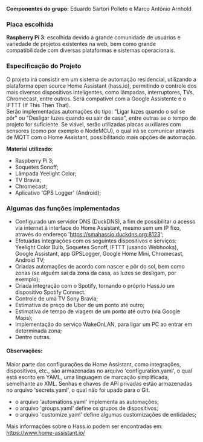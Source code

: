 **Componentes do grupo:** Eduardo Sartori Polleto e Marco Antônio Arnhold  
  
### Placa escolhida  
**Raspberry Pi 3**: escolhida devido à grande comunidade de usuários e variedade de projetos existentes na web, bem como grande compatibilidade com diversas plataformas e sistemas operacionais.  
  
### Especificação do Projeto  
O projeto irá consistir em um sistema de automação residencial, utilizando a plataforma open source Home Assistant (hass.io), permitindo o controle dos mais diversos dispositivos inteligentes, como lâmpadas, interruptores, TVs, Chromecast, entre outros. Será compatível com a Google Assistente e o IFTTT (If This Then That).  
Serão implementadas automações do tipo: "Ligar luzes quando o sol se pôr" ou "Desligar luzes quando eu sair de casa", entre outras se o tempo de projeto for suficiente. Se viável, serão utilizadas placas auxiliares com sensores (como por exemplo o NodeMCU), o qual irá se comunicar através de MQTT com o Home Assistant, possibilitando mais opções de automação.   
  
**Material utilizado:**
- Raspberry Pi 3;  
- Soquetes Sonoff;  
- Lâmpada Yeelight Color;
- TV Bravia;
- Chromecast;  
- Aplicativo 'GPS Logger' (Android);  
  
### Algumas das funções implementadas  
- Configurado um servidor DNS (DuckDNS), a fim de possibilitar o acesso via internet à interface do Home Assistant, mesmo sem um IP fixo, através do endereço 'https://smahassio.duckdns.org:8123';  
- Efetuadas integrações com os seguintes dispositivos e serviços: Yeelight Color Bulb, Soquetes Sonoff, IFTTT (usando Webhooks), Google Assistant, app GPSLogger, Google Home Mini, Chromecast, Android TV;  
- Criadas automações de acordo com nascer e pôr do sol, bem como zonas (se alguém sai da zona da casa, as luzes se desligam, por exemplo);  
- Criada integração com o Spotify, tornando o próprio Hass.io um dispositivo Spotify Connect.
- Controle de uma TV Sony Bravia;
- Estimativa de preço de Uber de um ponto até outro;
- Estimativa de tempo de viagem de um ponto até outro (via Google Maps);
- Implementação do serviço WakeOnLAN, para ligar um PC ao entrar em determinada zona; 
- Dentre outras.  
  
#### Observações:  
Maior parte das configurações do Home Assistant, como integrações, dispositivos, etc., são armazenadas no arquivo 'configuration.yaml', o qual está escrito em YAML, uma linguagem de marcação simplificada, semelhante ao XML. Senhas e chaves de API privadas estão armazenadas no arquivo 'secrets.yaml', o qual não foi upado para o Git.  
- o arquivo 'automations.yaml' implementa as automações;  
- o arquivo 'groups.yaml' define os grupos de dispositivos;  
- o arquivo 'customize.yaml' define algumas customizações de entidades;  
  
Mais informações sobre o Hass.io podem ser encontradas em: https://www.home-assistant.io/
